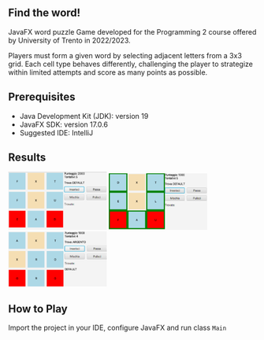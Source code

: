 ## Find the word!
JavaFX word puzzle Game developed for the Programming 2 course offered by University of Trento in 2022/2023.

Players must form a given word by selecting adjacent letters from a 3x3 grid. 
Each cell type behaves differently, challenging the player to strategize within limited attempts and score as many points as possible.

## Prerequisites
- Java Development Kit (JDK): version 19
- JavaFX SDK: version 17.0.6
- Suggested IDE: IntelliJ

## Results
<p>
  <img src="./image1.png" width="200" style="display:inline;"/>
  <img src="./image2.png" width="200" style="display:inline;"/>
  <img src="./image3.png" width="200" style="display:inline;"/>
</p>

## How to Play
Import the project in your IDE, configure JavaFX and run class `Main`
